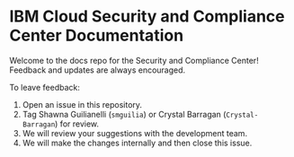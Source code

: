 # IBM Cloud Security and Compliance Center Documentation

Welcome to the docs repo for the Security and Compliance Center! Feedback and updates are always encouraged.



To leave feedback:

1. Open an issue in this repository.
2. Tag Shawna Guilianelli (`smguilia`) or Crystal Barragan (`Crystal-Barragan`) for review.
3. We will review your suggestions with the development team.
4. We will make the changes internally and then close this issue.




